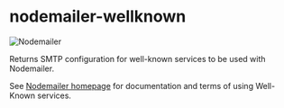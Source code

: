 # nodemailer-wellknown

![Nodemailer](https://raw.githubusercontent.com/nodemailer/nodemailer/master/assets/nm_logo_200x136.png)

Returns SMTP configuration for well-known services to be used with Nodemailer.

See [Nodemailer homepage](https://nodemailer.com/smtp/well-known/) for documentation and terms of using Well-Known services.
